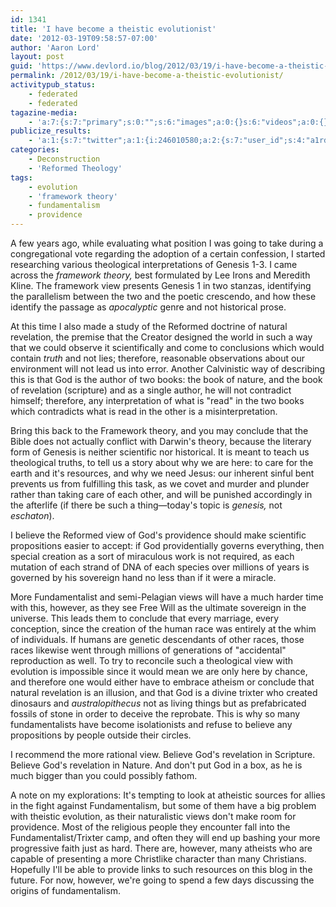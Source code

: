 ```yaml
---
id: 1341
title: 'I have become a theistic evolutionist'
date: '2012-03-19T09:58:57-07:00'
author: 'Aaron Lord'
layout: post
guid: 'https://www.devlord.io/blog/2012/03/19/i-have-become-a-theistic-evolutionist/'
permalink: /2012/03/19/i-have-become-a-theistic-evolutionist/
activitypub_status:
    - federated
    - federated
tagazine-media:
    - 'a:7:{s:7:"primary";s:0:"";s:6:"images";a:0:{}s:6:"videos";a:0:{}s:11:"image_count";s:1:"0";s:6:"author";s:8:"28099389";s:7:"blog_id";s:8:"28571045";s:9:"mod_stamp";s:19:"2012-03-19 18:04:31";}'
publicize_results:
    - 'a:1:{s:7:"twitter";a:1:{i:246010580;a:2:{s:7:"user_id";s:4:"a1rd";s:7:"post_id";s:18:"181801955138605056";}}}'
categories:
    - Deconstruction
    - 'Reformed Theology'
tags:
    - evolution
    - 'framework theory'
    - fundamentalism
    - providence
---
```


A few years ago, while evaluating what position I was going to take during a congregational vote regarding the adoption of a certain confession, I started researching various theological interpretations of Genesis 1-3. I came across the <em>framework theory,</em> best formulated by Lee Irons and Meredith Kline. The framework view presents Genesis 1 in two stanzas, identifying the parallelism between the two and the poetic crescendo, and how these identify the passage as <em>apocalyptic</em> genre and not historical prose.

At this time I also made a study of the Reformed doctrine of natural revelation, the premise that the Creator designed the world in such a way that we could observe it scientifically and come to conclusions which would contain <em>truth</em> and not lies; therefore, reasonable observations about our environment will not lead us into error. Another Calvinistic way of describing this is that God is the author of two books: the book of nature, and the book of revelation (scripture) and as a single author, he will not contradict himself; therefore, any interpretation of what is "read" in the two books which contradicts what is read in the other is a misinterpretation.

Bring this back to the Framework theory, and you may conclude that the Bible does not actually conflict with Darwin's theory, because the literary form of Genesis is neither scientific nor historical. It is meant to teach us theological truths, to tell us a story about why we are here: to care for the earth and it's resources, and why we need Jesus: our inherent sinful bent prevents us from fulfilling this task, as we covet and murder and plunder rather than taking care of each other, and will be punished accordingly in the afterlife (if there be such a thing—today's topic is <em>genesis,</em> not <em>eschaton</em>).

I believe the Reformed view of God's providence should make scientific propositions easier to accept: if God providentially governs everything, then special creation as a sort of miraculous work is not required, as each mutation of each strand of DNA of each species over millions of years is governed by his sovereign hand no less than if it were a miracle.

More Fundamentalist and semi-Pelagian views will have a much harder time with this, however, as they see Free Will as the ultimate sovereign in the universe. This leads them to conclude that every marriage, every conception, since the creation of the human race was entirely at the whim of individuals. If humans are genetic descendants of other races, those races likewise went through millions of generations of "accidental" reproduction as well. To try to reconcile such a theological view with evolution is impossible since it would mean we are only here by chance, and therefore one would either have to embrace atheism or conclude that natural revelation is an illusion, and that God is a divine trixter who created dinosaurs and <em>australopithecus</em> not as living things but as prefabricated fossils of stone in order to deceive the reprobate. This is why so many fundamentalists have become isolationists and refuse to believe any propositions by people outside their circles.

I recommend the more rational view. Believe God's revelation in Scripture. Believe God's revelation in Nature. And don't put God in a box, as he is much bigger than you could possibly fathom.

A note on my explorations: It's tempting to look at atheistic sources for allies in the fight against Fundamentalism, but some of them have a big problem with theistic evolution, as their naturalistic views don't make room for providence. Most of the religious people they encounter fall into the Fundamentalist/Trixter camp, and often they will end up bashing your more progressive faith just as hard. There are, however, many atheists who are capable of presenting a more Christlike character than many Christians. Hopefully I'll be able to provide links to such resources on this blog in the future. For now, however, we're going to spend a few days discussing the origins of fundamentalism.